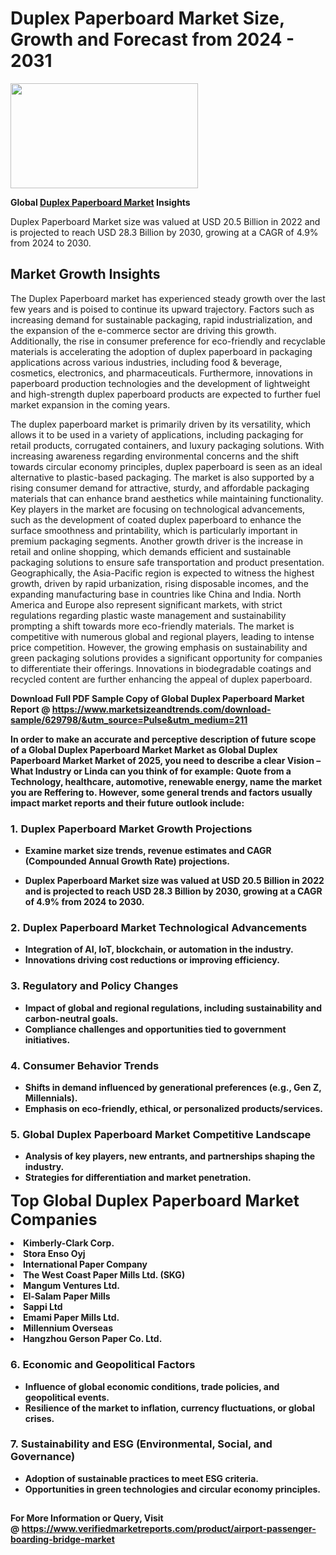 <H1>Duplex Paperboard Market Size, Growth and Forecast from 2024 - 2031</H1><img class="aligncenter size-medium wp-image-584254" src="https://thirdeyenews.in/wp-content/uploads/2024/09/Global-Market-Research-300x168.jpeg" alt="" width="300" height="168" /><p><strong>Global&nbsp;<a href="https://www.marketsizeandtrends.com/download-sample/629798/&amp;utm_source=Pulse&amp;utm_medium=211">Duplex Paperboard Market</a> Insights</strong></p><p>Duplex Paperboard Market size was valued at USD 20.5 Billion in 2022 and is projected to reach USD 28.3 Billion by 2030, growing at a CAGR of 4.9% from 2024 to 2030.</p><p><h2>Market Growth Insights</h2> <p>The Duplex Paperboard market has experienced steady growth over the last few years and is poised to continue its upward trajectory. Factors such as increasing demand for sustainable packaging, rapid industrialization, and the expansion of the e-commerce sector are driving this growth. Additionally, the rise in consumer preference for eco-friendly and recyclable materials is accelerating the adoption of duplex paperboard in packaging applications across various industries, including food & beverage, cosmetics, electronics, and pharmaceuticals. Furthermore, innovations in paperboard production technologies and the development of lightweight and high-strength duplex paperboard products are expected to further fuel market expansion in the coming years.</p> <p><strong></strong></p> <p>The duplex paperboard market is primarily driven by its versatility, which allows it to be used in a variety of applications, including packaging for retail products, corrugated containers, and luxury packaging solutions. With increasing awareness regarding environmental concerns and the shift towards circular economy principles, duplex paperboard is seen as an ideal alternative to plastic-based packaging. The market is also supported by a rising consumer demand for attractive, sturdy, and affordable packaging materials that can enhance brand aesthetics while maintaining functionality. Key players in the market are focusing on technological advancements, such as the development of coated duplex paperboard to enhance the surface smoothness and printability, which is particularly important in premium packaging segments. Another growth driver is the increase in retail and online shopping, which demands efficient and sustainable packaging solutions to ensure safe transportation and product presentation. Geographically, the Asia-Pacific region is expected to witness the highest growth, driven by rapid urbanization, rising disposable incomes, and the expanding manufacturing base in countries like China and India. North America and Europe also represent significant markets, with strict regulations regarding plastic waste management and sustainability prompting a shift towards more eco-friendly materials. The market is competitive with numerous global and regional players, leading to intense price competition. However, the growing emphasis on sustainability and green packaging solutions provides a significant opportunity for companies to differentiate their offerings. Innovations in biodegradable coatings and recycled content are further enhancing the appeal of duplex paperboard. <p><strong></p><p><span class=""><strong>Download Full PDF Sample Copy of Global Duplex Paperboard Market Report</strong> @ <a href="https://www.marketsizeandtrends.com/download-sample/629798/&amp;utm_source=Pulse&amp;utm_medium=211" target="_blank">https://www.marketsizeandtrends.com/download-sample/629798/&amp;utm_source=Pulse&amp;utm_medium=211</a></span></p><p>In order to make an accurate and perceptive description of future scope of a Global&nbsp;Duplex Paperboard Market Market as Global&nbsp;Duplex Paperboard Market Market of 2025, you need to describe a clear Vision &ndash; What Industry or Linda can you think of for example: Quote from a Technology, healthcare, automotive, renewable energy, name the market you are Reffering to. However, some general trends and factors usually impact market reports and their future outlook include:</p><h3>1.&nbsp;<strong>Duplex Paperboard Market Growth Projections</strong></h3><ul><li>Examine market size trends, revenue estimates and CAGR (Compounded Annual Growth Rate) projections.</li><li><p>Duplex Paperboard Market size was valued at USD 20.5 Billion in 2022 and is projected to reach USD 28.3 Billion by 2030, growing at a CAGR of 4.9% from 2024 to 2030.</p></li></ul><h3>2.&nbsp;<strong>Duplex Paperboard Market Technological Advancements</strong></h3><ul><li>Integration of AI, IoT, blockchain, or automation in the industry.</li><li>Innovations driving cost reductions or improving efficiency.</li></ul><h3>3.&nbsp;<strong>Regulatory and Policy Changes</strong></h3><ul><li>Impact of global and regional regulations, including sustainability and carbon-neutral goals.</li><li>Compliance challenges and opportunities tied to government initiatives.</li></ul><h3>4.&nbsp;<strong>Consumer Behavior Trends</strong></h3><ul><li>Shifts in demand influenced by generational preferences (e.g., Gen Z, Millennials).</li><li>Emphasis on eco-friendly, ethical, or personalized products/services.</li></ul><h3>5.&nbsp;<strong>Global Duplex Paperboard Market Competitive Landscape</strong></h3><ul><li>Analysis of key players, new entrants, and partnerships shaping the industry.</li><li>Strategies for differentiation and market penetration.</li></ul><p data-pm-slice="1 1 []"><span style="color: inherit; font-family: inherit; font-size: 25px;">Top Global Duplex Paperboard Market Companies</span></p><div class="" data-test-id=""><p><li>Kimberly-Clark Corp.</li><li> Stora Enso Oyj</li><li> International Paper Company</li><li> The West Coast Paper Mills Ltd. (SKG)</li><li> Mangum Ventures Ltd.</li><li> El-Salam Paper Mills</li><li> Sappi Ltd</li><li> Emami Paper Mills Ltd.</li><li> Millennium Overseas</li><li> Hangzhou Gerson Paper Co. Ltd.</li></p></div><h3>6.&nbsp;<strong>Economic and Geopolitical Factors</strong></h3><ul><li>Influence of global economic conditions, trade policies, and geopolitical events.</li><li>Resilience of the market to inflation, currency fluctuations, or global crises.</li></ul><h3>7.&nbsp;<strong>Sustainability and ESG (Environmental, Social, and Governance)</strong></h3><ul><li>Adoption of sustainable practices to meet ESG criteria.</li><li>Opportunities in green technologies and circular economy principles.</li></ul><h2><strong style="font-size: 14px;">For More Information or Query, Visit @&nbsp;</strong><a style="background-color: #ffffff; font-size: 14px;" href="https://www.marketsizeandtrends.com/report/duplex-paperboard-market/" target="_blank">https://www.verifiedmarketreports.com/product/airport-passenger-boarding-bridge-market</a></h2>
